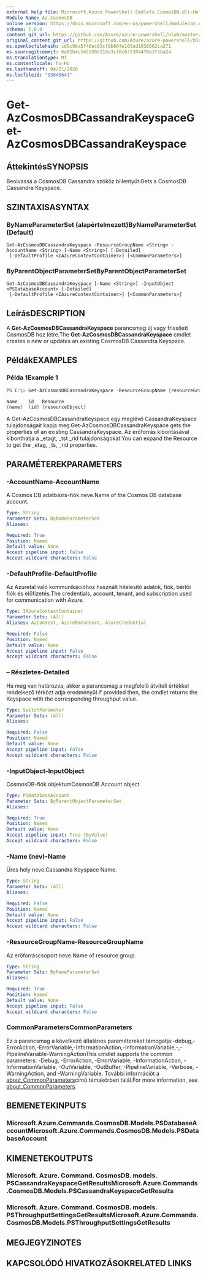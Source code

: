 ```yaml
---
external help file: Microsoft.Azure.PowerShell.Cmdlets.CosmosDB.dll-Help.xml
Module Name: Az.CosmosDB
online version: https://docs.microsoft.com/en-us/powershell/module/az.cosmosdb/get-azcosmosdbcassandrakeyspace
schema: 2.0.0
content_git_url: https://github.com/Azure/azure-powershell/blob/master/src/CosmosDB/CosmosDB/help/Get-AzCosmosDBCassandraKeyspace.md
original_content_git_url: https://github.com/Azure/azure-powershell/blob/master/src/CosmosDB/CosmosDB/help/Get-AzCosmosDBCassandraKeyspace.md
ms.openlocfilehash: cd9c9ba5f46ec83cf9b804e103ad1038662ca271
ms.sourcegitcommit: 6a91b4c545350d316d3cf8c62f384478e3f3ba24
ms.translationtype: MT
ms.contentlocale: hu-HU
ms.lasthandoff: 04/21/2020
ms.locfileid: "93845641"
---
```

# <span data-ttu-id="2e3e1-101">Get-AzCosmosDBCassandraKeyspace</span><span class="sxs-lookup"><span data-stu-id="2e3e1-101">Get-AzCosmosDBCassandraKeyspace</span></span>

## <span data-ttu-id="2e3e1-102">Áttekintés</span><span class="sxs-lookup"><span data-stu-id="2e3e1-102">SYNOPSIS</span></span>
<span data-ttu-id="2e3e1-103">Beolvassa a CosmosDB Cassandra szóköz billentyűt.</span><span class="sxs-lookup"><span data-stu-id="2e3e1-103">Gets a CosmosDB Cassandra Keyspace.</span></span>

## <span data-ttu-id="2e3e1-104">SZINTAXISA</span><span class="sxs-lookup"><span data-stu-id="2e3e1-104">SYNTAX</span></span>

### <span data-ttu-id="2e3e1-105">ByNameParameterSet (alapértelmezett)</span><span class="sxs-lookup"><span data-stu-id="2e3e1-105">ByNameParameterSet (Default)</span></span>
```
Get-AzCosmosDBCassandraKeyspace -ResourceGroupName <String> -AccountName <String> [-Name <String>] [-Detailed]
 [-DefaultProfile <IAzureContextContainer>] [<CommonParameters>]
```

### <span data-ttu-id="2e3e1-106">ByParentObjectParameterSet</span><span class="sxs-lookup"><span data-stu-id="2e3e1-106">ByParentObjectParameterSet</span></span>
```
Get-AzCosmosDBCassandraKeyspace [-Name <String>] -InputObject <PSDatabaseAccount> [-Detailed]
 [-DefaultProfile <IAzureContextContainer>] [<CommonParameters>]
```

## <span data-ttu-id="2e3e1-107">Leírás</span><span class="sxs-lookup"><span data-stu-id="2e3e1-107">DESCRIPTION</span></span>
<span data-ttu-id="2e3e1-108">A **Get-AzCosmosDBCassandraKeyspace** parancsmag új vagy frissített CosmosDB hoz létre.</span><span class="sxs-lookup"><span data-stu-id="2e3e1-108">The **Get-AzCosmosDBCassandraKeyspace** cmdlet creates a new or updates an existing CosmosDB Cassandra Keyspace.</span></span>

## <span data-ttu-id="2e3e1-109">Példák</span><span class="sxs-lookup"><span data-stu-id="2e3e1-109">EXAMPLES</span></span>

### <span data-ttu-id="2e3e1-110">Példa 1</span><span class="sxs-lookup"><span data-stu-id="2e3e1-110">Example 1</span></span>
```powershell
PS C:\> Get-AzCosmosDBCassandraKeyspace -ResourceGroupName {resourceGroupName} -AccountName {accountName} -Name {name}

Name    Id   Resource
{name}  {id} {resourceObject}
```

<span data-ttu-id="2e3e1-111">A Get-AzCosmosDBCassandraKeyspace egy meglévő CassandraKeyspace tulajdonságait kapja meg.</span><span class="sxs-lookup"><span data-stu-id="2e3e1-111">Get-AzCosmosDBCassandraKeyspace gets the properties of an existing CassandraKeyspace.</span></span> <span data-ttu-id="2e3e1-112">Az erőforrás kibontásával kibonthatja a _etagt, _tst _rid tulajdonságokat.</span><span class="sxs-lookup"><span data-stu-id="2e3e1-112">You can expand the Resource to get the _etag, _ts, _rid properties.</span></span>

## <span data-ttu-id="2e3e1-113">PARAMÉTEREK</span><span class="sxs-lookup"><span data-stu-id="2e3e1-113">PARAMETERS</span></span>

### <span data-ttu-id="2e3e1-114">-AccountName</span><span class="sxs-lookup"><span data-stu-id="2e3e1-114">-AccountName</span></span>
<span data-ttu-id="2e3e1-115">A Cosmos DB adatbázis-fiók neve.</span><span class="sxs-lookup"><span data-stu-id="2e3e1-115">Name of the Cosmos DB database account.</span></span>

```yaml
Type: String
Parameter Sets: ByNameParameterSet
Aliases:

Required: True
Position: Named
Default value: None
Accept pipeline input: False
Accept wildcard characters: False
```

### <span data-ttu-id="2e3e1-116">-DefaultProfile</span><span class="sxs-lookup"><span data-stu-id="2e3e1-116">-DefaultProfile</span></span>
<span data-ttu-id="2e3e1-117">Az Azuretal való kommunikációhoz használt hitelesítő adatok, fiók, bérlői fiók és előfizetés.</span><span class="sxs-lookup"><span data-stu-id="2e3e1-117">The credentials, account, tenant, and subscription used for communication with Azure.</span></span>

```yaml
Type: IAzureContextContainer
Parameter Sets: (All)
Aliases: AzContext, AzureRmContext, AzureCredential

Required: False
Position: Named
Default value: None
Accept pipeline input: False
Accept wildcard characters: False
```

### <span data-ttu-id="2e3e1-118">– Részletes</span><span class="sxs-lookup"><span data-stu-id="2e3e1-118">-Detailed</span></span>
<span data-ttu-id="2e3e1-119">Ha meg van határozva, akkor a parancsmag a megfelelő átviteli értékkel rendelkező térközt adja eredményül.</span><span class="sxs-lookup"><span data-stu-id="2e3e1-119">If provided then, the cmdlet returns the Keyspace with the corresponding throughput value.</span></span>

```yaml
Type: SwitchParameter
Parameter Sets: (All)
Aliases:

Required: False
Position: Named
Default value: None
Accept pipeline input: False
Accept wildcard characters: False
```

### <span data-ttu-id="2e3e1-120">-InputObject</span><span class="sxs-lookup"><span data-stu-id="2e3e1-120">-InputObject</span></span>
<span data-ttu-id="2e3e1-121">CosmosDB-fiók objektum</span><span class="sxs-lookup"><span data-stu-id="2e3e1-121">CosmosDB Account object</span></span>

```yaml
Type: PSDatabaseAccount
Parameter Sets: ByParentObjectParameterSet
Aliases:

Required: True
Position: Named
Default value: None
Accept pipeline input: True (ByValue)
Accept wildcard characters: False
```

### <span data-ttu-id="2e3e1-122">-Name (név)</span><span class="sxs-lookup"><span data-stu-id="2e3e1-122">-Name</span></span>
<span data-ttu-id="2e3e1-123">Üres hely neve.</span><span class="sxs-lookup"><span data-stu-id="2e3e1-123">Cassandra Keyspace Name.</span></span>

```yaml
Type: String
Parameter Sets: (All)
Aliases:

Required: False
Position: Named
Default value: None
Accept pipeline input: False
Accept wildcard characters: False
```

### <span data-ttu-id="2e3e1-124">-ResourceGroupName</span><span class="sxs-lookup"><span data-stu-id="2e3e1-124">-ResourceGroupName</span></span>
<span data-ttu-id="2e3e1-125">Az erőforráscsoport neve.</span><span class="sxs-lookup"><span data-stu-id="2e3e1-125">Name of resource group.</span></span>

```yaml
Type: String
Parameter Sets: ByNameParameterSet
Aliases:

Required: True
Position: Named
Default value: None
Accept pipeline input: False
Accept wildcard characters: False
```

### <span data-ttu-id="2e3e1-126">CommonParameters</span><span class="sxs-lookup"><span data-stu-id="2e3e1-126">CommonParameters</span></span>
<span data-ttu-id="2e3e1-127">Ez a parancsmag a következő általános paramétereket támogatja:-debug,-ErrorAction,-ErrorVariable,-InformationAction,-InformationVariable,-,-PipelineVariable-WarningAction</span><span class="sxs-lookup"><span data-stu-id="2e3e1-127">This cmdlet supports the common parameters: -Debug, -ErrorAction, -ErrorVariable, -InformationAction, -InformationVariable, -OutVariable, -OutBuffer, -PipelineVariable, -Verbose, -WarningAction, and -WarningVariable.</span></span> <span data-ttu-id="2e3e1-128">További információt a [about_CommonParameters](http://go.microsoft.com/fwlink/?LinkID=113216)című témakörben talál.</span><span class="sxs-lookup"><span data-stu-id="2e3e1-128">For more information, see [about_CommonParameters](http://go.microsoft.com/fwlink/?LinkID=113216).</span></span>

## <span data-ttu-id="2e3e1-129">BEMENETEK</span><span class="sxs-lookup"><span data-stu-id="2e3e1-129">INPUTS</span></span>

### <span data-ttu-id="2e3e1-130">Microsoft.Azure.Commands.CosmosDB.Models.PSDatabaseAccount</span><span class="sxs-lookup"><span data-stu-id="2e3e1-130">Microsoft.Azure.Commands.CosmosDB.Models.PSDatabaseAccount</span></span>

## <span data-ttu-id="2e3e1-131">KIMENETEK</span><span class="sxs-lookup"><span data-stu-id="2e3e1-131">OUTPUTS</span></span>

### <span data-ttu-id="2e3e1-132">Microsoft. Azure. Command. CosmosDB. models. PSCassandraKeyspaceGetResults</span><span class="sxs-lookup"><span data-stu-id="2e3e1-132">Microsoft.Azure.Commands.CosmosDB.Models.PSCassandraKeyspaceGetResults</span></span>

### <span data-ttu-id="2e3e1-133">Microsoft. Azure. Command. CosmosDB. models. PSThroughputSettingsGetResults</span><span class="sxs-lookup"><span data-stu-id="2e3e1-133">Microsoft.Azure.Commands.CosmosDB.Models.PSThroughputSettingsGetResults</span></span>

## <span data-ttu-id="2e3e1-134">MEGJEGYZI</span><span class="sxs-lookup"><span data-stu-id="2e3e1-134">NOTES</span></span>

## <span data-ttu-id="2e3e1-135">KAPCSOLÓDÓ HIVATKOZÁSOK</span><span class="sxs-lookup"><span data-stu-id="2e3e1-135">RELATED LINKS</span></span>
